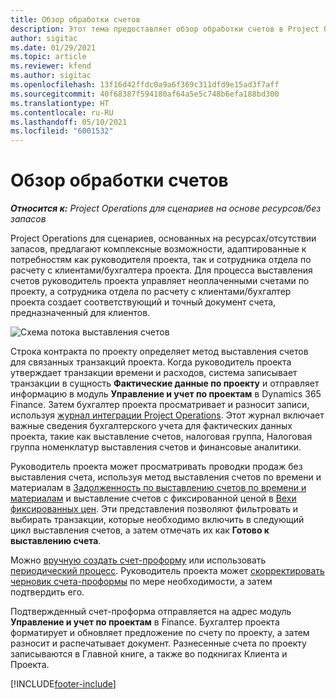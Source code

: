 ```yaml
---
title: Обзор обработки счетов
description: Этот тема предоставляет обзор обработки счетов в Project Operations для сценариев на основе ресурсов/отсутствия запасов.
author: sigitac
ms.date: 01/29/2021
ms.topic: article
ms.reviewer: kfend
ms.author: sigitac
ms.openlocfilehash: 13f16d42ffdc0a9a6f369c311dfd9e15ad3f7aff
ms.sourcegitcommit: 40f68387f594180af64a5e5c748b6efa188bd300
ms.translationtype: HT
ms.contentlocale: ru-RU
ms.lasthandoff: 05/10/2021
ms.locfileid: "6001532"
---
```

# <a name="invoicing-process-overview"></a>Обзор обработки счетов

_**Относится к:** Project Operations для сценариев на основе ресурсов/без запасов_

Project Operations для сценариев, основанных на ресурсах/отсутствии запасов, предлагают комплексные возможности, адаптированные к потребностям как руководителя проекта, так и сотрудника отдела по расчету с клиентами/бухгалтера проекта. Для процесса выставления счетов руководитель проекта управляет неоплаченными счетами по проекту, а сотрудника отдела по расчету с клиентами/бухгалтер проекта создает соответствующий и точный документ счета, предназначенный для клиентов.

![Схема потока выставления счетов](./media/invoicing-flow.png)

Строка контракта по проекту определяет метод выставления счетов для связанных транзакций проекта. Когда руководитель проекта утверждает транзакции времени и расходов, система записывает транзакции в сущность **Фактические данные по проекту** и отправляет информацию в модуль **Управление и учет по проектам** в Dynamics 365 Finance. Затем бухгалтер проекта просматривает и разносит записи, используя [журнал интеграции Project Operations](../project-accounting/project-operations-integration-journal.md). Этот журнал включает важные сведения бухгалтерского учета для фактических данных проекта, такие как выставление счетов, налоговая группа, Налоговая группа номенклатур выставления счетов и финансовые аналитики.

Руководитель проекта может просматривать проводки продаж без выставления счета, используя метод выставления счетов по времени и материалам в [Задолженность по выставлению счетов по времени и материалам](../proforma-invoicing/manage-billing-backlog.md#time-and-material-billing-backlog) и выставление счетов с фиксированной ценой в [Вехи фиксированных цен](../proforma-invoicing/manage-billing-backlog.md#fixed-price-milestones). Эти представления позволяют фильтровать и выбирать транзакции, которые необходимо включить в следующий цикл выставления счетов, а затем отмечать их как **Готово к выставлению счета**.

Можно [вручную создать счет-проформу](../proforma-invoicing/create-manual-proforma-invoice.md) или использовать [периодический процесс](../proforma-invoicing/configure-automated-invoice-creation.md). Руководитель проекта может [скорректировать черновик счета-проформы](../proforma-invoicing/manage-proforma-invoice.md) по мере необходимости, а затем подтвердить его.

Подтвержденный счет-проформа отправляется на адрес модуль **Управление и учет по проектам** в Finance. Бухгалтер проекта форматирует и обновляет предложение по счету по проекту, а затем разносит и распечатывает документ. Разнесенные счета по проекту записываются в Главной книге, а также во подкнигах Клиента и Проекта.


[!INCLUDE[footer-include](../includes/footer-banner.md)]
